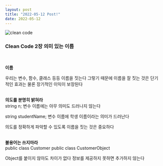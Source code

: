 ```yaml
---
layout: post
title: "2022-05-12 Post!"
date: 2022-05-12
---
```


<img class="post-book" src="{{'/assets/images/clean-code-book.jpg' | relative_url}}" alt="clean code" />

<h3>Clean Code 2장 의미 있는 이름</h3><br>

<strong>이름</strong><br>

우리는 변수, 함수, 클래스 등등 이름을 짓는다
그렇기 때문에 이름을 잘 짓는 것은 단기적인 효과는 물론 장기적인 이익이 보장된다

<br>
<strong>의도를 분명히 밝혀라</strong><br>
string n;
변수 이름에는 아무 의미도 드러나지 않는다

string studentName;
변수 이름에 학생 이름이라는 의미가 드러난다

의도를 정확하게 파악할 수 있도록 이름을 짓는 것은 중요하다

<br>
<strong>불용어는 쓰지마라</strong><br>
public class Customer
public class CustomerObject

Object를 붙이지 않아도 차이가 없다
정보를 제공하지 못하면 추가하지 않는다